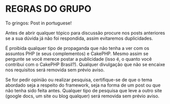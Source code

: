 REGRAS DO GRUPO
================

To gringos: Post in portuguese!

Antes de abrir qualquer tópico para discussão procure nos posts anteriores se a sua dúvida já não foi respondida, assim evitaremos duplicidades.

É proibida qualquer tipo de propaganda que não tenha a ver com os assuntos PHP (e seus complementos) e CakePHP. Mesmo assim se pergunte se você merece postar a publicidade (isso é, o quanto você contribui com o CakePHP Brasil?). Qualquer divulgação que não se encaixe nos requisitos será removida sem prévio aviso.

Se for pedir opinião ou realizar pesquisa, certifique-se de que o tema abordado seja a respeito do framework, seja na forma de um post ou que não tenha sido feita antes. Qualquer tipo de pesquisa que leve a outro site (google docs, um site ou blog qualquer) será removida sem prévio aviso.


